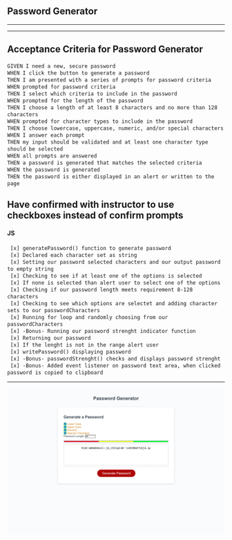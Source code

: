 ## Password Generator

---

---

## Acceptance Criteria for Password Generator

```
GIVEN I need a new, secure password
WHEN I click the button to generate a password
THEN I am presented with a series of prompts for password criteria
WHEN prompted for password criteria
THEN I select which criteria to include in the password
WHEN prompted for the length of the password
THEN I choose a length of at least 8 characters and no more than 128 characters
WHEN prompted for character types to include in the password
THEN I choose lowercase, uppercase, numeric, and/or special characters
WHEN I answer each prompt
THEN my input should be validated and at least one character type should be selected
WHEN all prompts are answered
THEN a password is generated that matches the selected criteria
WHEN the password is generated
THEN the password is either displayed in an alert or written to the page
```

## Have confirmed with instructor to use checkboxes instead of confirm prompts

#### JS

     [x] generatePassword() function to generate password
     [x] Declared each character set as string
     [x] Setting our password selected characters and our output password to empty string
     [x] Checking to see if at least one of the options is selected
     [x] If none is selected than alert user to select one of the options
     [x] Checking if our password length meets requirement 8-128 characters
     [x] Checking to see which options are selectet and adding character sets to our passwordCharacters
     [x] Running for loop and randomly choosing from our passwordCharacters
     [x] -Bonus- Running our password strenght indicator function
     [x] Returning our password
     [x] If the lenght is not in the range alert user
     [x] writePassword() displaying password
     [x] -Bonus- passwordStrenght() checks and displays password strenght
     [x] -Bonus- Added event listener on password text area, when clicked password is copied to clipboard

---

![My Portfolio Page Screenshot](./screenshot/password-generator.png)
